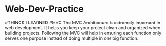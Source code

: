 # Web-Dev-Practice

#THINGS I LEARNED
#MVC
The MVC Architecture is extremely important in web development. It helps you keep your project clean and organized when building projects. Following the MVC will help in ensuring each function only serves one purpose instead of doing multiple in one big function.